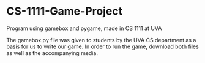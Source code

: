 # CS-1111-Game-Project
Program using gamebox and pygame, made in CS 1111 at UVA


The gamebox.py file was given to students by the UVA CS department as a basis for us to write our game. In order to run the game, download both files as well as the accompanying media.
